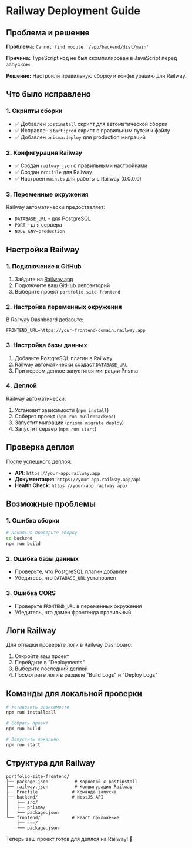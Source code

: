 # Railway Deployment Guide

## Проблема и решение

**Проблема:** `Cannot find module '/app/backend/dist/main'`

**Причина:** TypeScript код не был скомпилирован в JavaScript перед запуском.

**Решение:** Настроили правильную сборку и конфигурацию для Railway.

## Что было исправлено

### 1. Скрипты сборки
- ✅ Добавлен `postinstall` скрипт для автоматической сборки
- ✅ Исправлен `start:prod` скрипт с правильным путем к файлу
- ✅ Добавлен `prisma:deploy` для production миграций

### 2. Конфигурация Railway
- ✅ Создан `railway.json` с правильными настройками
- ✅ Создан `Procfile` для Railway
- ✅ Настроен `main.ts` для работы с Railway (0.0.0.0)

### 3. Переменные окружения
Railway автоматически предоставляет:
- `DATABASE_URL` - для PostgreSQL
- `PORT` - для сервера
- `NODE_ENV=production`

## Настройка Railway

### 1. Подключение к GitHub
1. Зайдите на [Railway.app](https://railway.app)
2. Подключите ваш GitHub репозиторий
3. Выберите проект `portfolio-site-frontend`

### 2. Настройка переменных окружения
В Railway Dashboard добавьте:
```
FRONTEND_URL=https://your-frontend-domain.railway.app
```

### 3. Настройка базы данных
1. Добавьте PostgreSQL плагин в Railway
2. Railway автоматически создаст `DATABASE_URL`
3. При первом деплое запустятся миграции Prisma

### 4. Деплой
Railway автоматически:
1. Установит зависимости (`npm install`)
2. Соберет проект (`npm run build:backend`)
3. Запустит миграции (`prisma migrate deploy`)
4. Запустит сервер (`npm run start`)

## Проверка деплоя

После успешного деплоя:
- **API**: `https://your-app.railway.app`
- **Документация**: `https://your-app.railway.app/api`
- **Health Check**: `https://your-app.railway.app/`

## Возможные проблемы

### 1. Ошибка сборки
```bash
# Локально проверьте сборку
cd backend
npm run build
```

### 2. Ошибка базы данных
- Проверьте, что PostgreSQL плагин добавлен
- Убедитесь, что `DATABASE_URL` установлен

### 3. Ошибка CORS
- Проверьте `FRONTEND_URL` в переменных окружения
- Убедитесь, что домен фронтенда правильный

## Логи Railway

Для отладки проверьте логи в Railway Dashboard:
1. Откройте ваш проект
2. Перейдите в "Deployments"
3. Выберите последний деплой
4. Посмотрите логи в разделе "Build Logs" и "Deploy Logs"

## Команды для локальной проверки

```bash
# Установить зависимости
npm run install:all

# Собрать проект
npm run build

# Запустить локально
npm run start
```

## Структура для Railway

```
portfolio-site-frontend/
├── package.json          # Корневой с postinstall
├── railway.json          # Конфигурация Railway
├── Procfile             # Команда запуска
├── backend/             # NestJS API
│   ├── src/
│   ├── prisma/
│   └── package.json
└── frontend/            # React приложение
    ├── src/
    └── package.json
```

Теперь ваш проект готов для деплоя на Railway! 🚀

